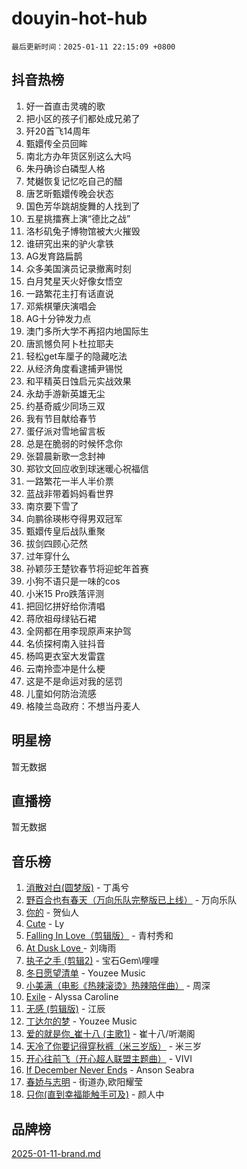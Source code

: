 # douyin-hot-hub

`最后更新时间：2025-01-11 22:15:09 +0800`

## 抖音热榜

1. 好一首直击灵魂的歌
1. 把小区的孩子们都处成兄弟了
1. 歼20首飞14周年
1. 甄嬛传全员回眸
1. 南北方办年货区别这么大吗
1. 朱丹确诊白磷型人格
1. 梵樾恢复记忆吃自己的醋
1. 唐艺昕甄嬛传晚会状态
1. 国色芳华跳胡旋舞的人找到了
1. 五星挑擂赛上演“德比之战”
1. 洛杉矶兔子博物馆被大火摧毁
1. 谁研究出来的驴火拿铁
1. AG发育路扁鹊
1. 众多美国演员记录撤离时刻
1. 白月梵星天火好像女悟空
1. 一路繁花主打有话直说
1. 邓紫棋肇庆演唱会
1. AG十分钟发力点
1. 澳门多所大学不再招内地国际生
1. 唐凯憾负阿卜杜拉耶夫
1. 轻松get车厘子的隐藏吃法
1. 从经济角度看逮捕尹锡悦
1. 和平精英日蚀启元实战效果
1. 永劫手游新英雄无尘
1. 约基奇威少同场三双
1. 我有节目献给春节
1. 蛋仔派对雪地留言板
1. 总是在脆弱的时候怀念你
1. 张碧晨新歌一念封神
1. 郑钦文回应收到球迷暖心祝福信
1. 一路繁花一半人半价票
1. 蓝战非带着妈妈看世界
1. 南京要下雪了
1. 向鹏徐瑛彬夺得男双冠军
1. 甄嬛传皇后战队重聚
1. 拔剑四顾心茫然
1. 过年穿什么
1. 孙颖莎王楚钦春节将迎蛇年首赛
1. 小狗不语只是一味的cos
1. 小米15 Pro跌落评测
1. 把回忆拼好给你清唱
1. 蒋欣祖母绿钻石裙
1. 全网都在用李现原声来护驾
1. 名侦探柯南入驻抖音
1. 杨鸣更衣室大发雷霆
1. 云南拎壶冲是什么梗
1. 这是不是命运对我的惩罚
1. 儿童如何防治流感
1. 格陵兰岛政府：不想当丹麦人

## 明星榜

暂无数据

## 直播榜

暂无数据

## 音乐榜

1. [消散对白(圆梦版)](https://sf5-hl-cdn-tos.douyinstatic.com/obj/tos-cn-ve-2774/og4jB5I5IizzoZVAAAzWgBMAsMDWoArfwBOiFs) - 丁禹兮
1. [野百合也有春天（万向乐队完整版已上线）](https://sf5-hl-cdn-tos.douyinstatic.com/obj/tos-cn-ve-2774/oMnUxhRAMiAGBqDtIPBQ7ACYQZFlJCftcgeDJE) - 万向乐队
1. [你的](https://sf5-hl-cdn-tos.douyinstatic.com/obj/tos-cn-ve-2774/oYuIeKf42jB7sEV6B2upMdpYAgfrQWj0FeRegh) - 贺仙人
1. [Cute](https://sf5-hl-cdn-tos.douyinstatic.com/obj/tos-cn-ve-2774/o4IbIzHWKAAB4wsS5qMBRiiAlEBGTpQRNfFvuo) - Ly
1. [Falling In Love（剪辑版）](https://sf5-hl-cdn-tos.douyinstatic.com/obj/tos-cn-ve-2774/o8ajpA8zzgBPahbBIO8AcKGBLJezFCRd1wfP9f) - 青村秀和
1. [ At Dusk  Love ](https://sf3-cdn-tos.douyinstatic.com/obj/tos-cn-ve-2774/o8CrpCf5CaYgI4ZrtQgMQAFEfuGqNnRSDQAPBc) - 刘嗨雨
1. [执子之手 (剪辑2)](https://sf6-cdn-tos.douyinstatic.com/obj/tos-cn-ve-2774/oUoZLQjCc31XzqsBnBQUNgeKtYPBcgbFDwtfcu) - 宝石Gem\哩哩
1. [冬日愿望清单](https://sf5-hl-cdn-tos.douyinstatic.com/obj/tos-cn-ve-2774/oIIgUOeamCFCVAzxN6MFRLIBlLGpUqQxeeHrLE) - Youzee Music
1. [小美满（电影《热辣滚烫》热辣陪伴曲）](https://sf5-hl-cdn-tos.douyinstatic.com/obj/tos-cn-ve-2774/o0GAn2lSgfZIDUgtevCGDQYnFg4CwnrBaxbTZL) - 周深
1. [Exile](https://sf5-hl-cdn-tos.douyinstatic.com/obj/tos-cn-ve-2774/oYj4gAQTknKE3WW0Je8KGmQ7z1cA4FefwtbufD) - Alyssa Caroline
1. [无感 (剪辑版)](https://sf5-hl-cdn-tos.douyinstatic.com/obj/tos-cn-ve-2774/o0eIsUzJBDlQaQFC5OFlgbMEZC1TFYBftOBn6p) - 江辰
1. [丁达尔的梦](https://sf5-hl-cdn-tos.douyinstatic.com/obj/tos-cn-ve-2774/oMU3WirUZBVQkAC9ccG5P2IQirziZM2RTInUY) - Youzee Music
1. [爱的就是你_崔十八 (主歌1)](https://sf5-hl-cdn-tos.douyinstatic.com/obj/tos-cn-ve-2774/oI5BO5DhFZ6UTcNCnZaOCBLtZ7WIMQGfgnXf5E) - 崔十八/听潮阁
1. [天冷了你要记得穿秋裤（米三岁版）](https://sf5-hl-cdn-tos.douyinstatic.com/obj/tos-cn-ve-2774/oQlIwVIDWiZ6BQilAorS7MA0AgCkQDvcZAdm1) - 米三岁
1. [开心往前飞（开心超人联盟主题曲）](https://sf5-hl-cdn-tos.douyinstatic.com/obj/tos-cn-ve-2774/9d8fb7c82cf1421fb93a9fe925275e0a) - VIVI
1. [If December Never Ends](https://sf5-hl-cdn-tos.douyinstatic.com/obj/tos-cn-ve-2774/oY1IQMoTgCFIBg8RZifyqlBBt1UFgitTYmxeOS) - Anson Seabra
1. [春娇与志明](https://sf5-hl-cdn-tos.douyinstatic.com/obj/tos-cn-ve-2774/e530d8fceb7044b39707d7f9ff54add1) - 街道办,欧阳耀莹
1. [只你(直到幸福能触手可及)](https://sf5-hl-cdn-tos.douyinstatic.com/obj/tos-cn-ve-2774/o0lBkRDzFTeaVSUz3ZZSCBVtZ5DIMQGfgmEAuE) - 颜人中

## 品牌榜

[2025-01-11-brand.md](2025-01-11-brand.md)
